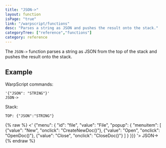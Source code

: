 ```yaml
---
title: "JSON->"
layout: function
isPage: "true"
link: "/warpscript/functions"
desc: "Parses a string as JSON and pushes the result onto the stack."
categoryTree: ["reference","functions"]
category: reference
---
```


The `JSON->` function parses a string as JSON from the top of the stack and pushes the result onto the stack.

## Example ##

WarpScript commands:

    '{"JSON": "STRING"}'
    JSON->

Stack: 

    TOP: {"JSON":"STRING"}

{% raw %}
<warp10-warpscript-widget backend="{{backend}}"  exec-endpoint="{{execEndpoint}}">
<'
{"menu": {
  "id": "file",
  "value": "File",
  "popup": {
    "menuitem": [
      {"value": "New", "onclick": "CreateNewDoc()"},
      {"value": "Open", "onclick": "OpenDoc()"},
      {"value": "Close", "onclick": "CloseDoc()"}
    ]
  }
}}}
'>
JSON->
</warp10-warpscript-widget>
{% endraw %}    